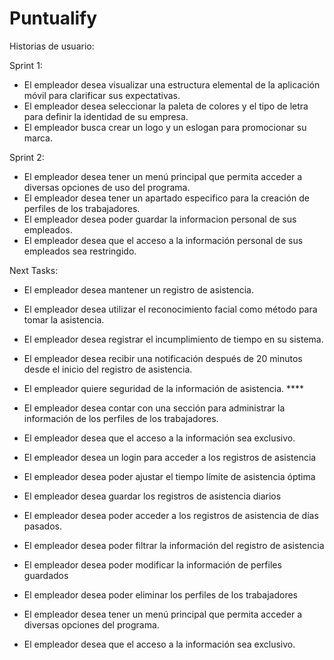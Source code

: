 # Puntualify

Historias de usuario:

Sprint 1:

* El empleador desea visualizar una estructura elemental de la aplicación móvil para clarificar sus expectativas.
* El empleador desea seleccionar la paleta de colores y el tipo de letra para definir la identidad de su empresa.
* El empleador busca crear un logo y un eslogan para promocionar su marca.


Sprint 2:

*  El empleador desea tener un menú principal que permita acceder a diversas opciones de uso del programa.
* El empleador desea tener un apartado especifico para la creación de perfiles de los trabajadores.
* El empleador desea poder guardar la informacion personal de sus empleados.
* El empleador desea que el acceso a la información personal de sus empleados sea restringido.

Next Tasks:

* El empleador desea mantener un registro de asistencia.

* El empleador desea utilizar el reconocimiento facial como método para tomar la asistencia.

* El empleador desea registrar el incumplimiento de tiempo en su sistema.

* El empleador desea recibir una notificación después de 20 minutos desde el inicio del registro de asistencia.

* El empleador quiere seguridad de la información de asistencia. ****

* El empleador desea contar con una sección para administrar la información de los perfiles de los trabajadores.

* El empleador desea que el acceso a la información sea exclusivo.

* El empleador desea un login para acceder a los registros de asistencia

* El empleador desea poder ajustar el tiempo límite de asistencia óptima

* El empleador desea guardar los registros de asistencia diarios

* El empleador desea poder acceder a los registros de asistencia de días pasados.

* El empleador desea poder filtrar la información del registro de asistencia

* El empleador desea poder modificar la información de perfiles guardados

* El empleador desea poder eliminar los perfiles de los trabajadores

* El empleador desea tener un menú principal que permita acceder a diversas opciones del programa.

* El empleador desea que el acceso a la información sea exclusivo.






